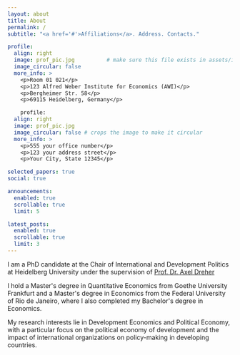 ```yaml
---
layout: about
title: About
permalink: /
subtitle: "<a href='#'>Affiliations</a>. Address. Contacts."

profile:
  align: right
  image: prof_pic.jpg          # make sure this file exists in assets/img/
  image_circular: false
  more_info: >
    <p>Room 01 021</p>
    <p>123 Alfred Weber Institute for Economics (AWI)</p>
    <p>Bergheimer Str. 58</p>
    <p>69115 Heidelberg, Germany</p>

    profile:
  align: right
  image: prof_pic.jpg
  image_circular: false # crops the image to make it circular
  more_info: >
    <p>555 your office number</p>
    <p>123 your address street</p>
    <p>Your City, State 12345</p>

selected_papers: true
social: true

announcements:
  enabled: true
  scrollable: true
  limit: 5

latest_posts:
  enabled: true
  scrollable: true
  limit: 3
---
```


I am a PhD candidate at the Chair of International and Development Politics at Heidelberg University under the supervision of [Prof. Dr. Axel Dreher](https://axel-dreher.de/)  

I hold a Master's degree in Quantitative Economics from Goethe University Frankfurt and a Master's degree in Economics from the Federal University of Rio de Janeiro, where I also completed my Bachelor's degree in Economics.  

My research interests lie in Development Economics and Political Economy, with a particular focus on the political economy of development and the impact of international organizations on policy-making in developing countries.
